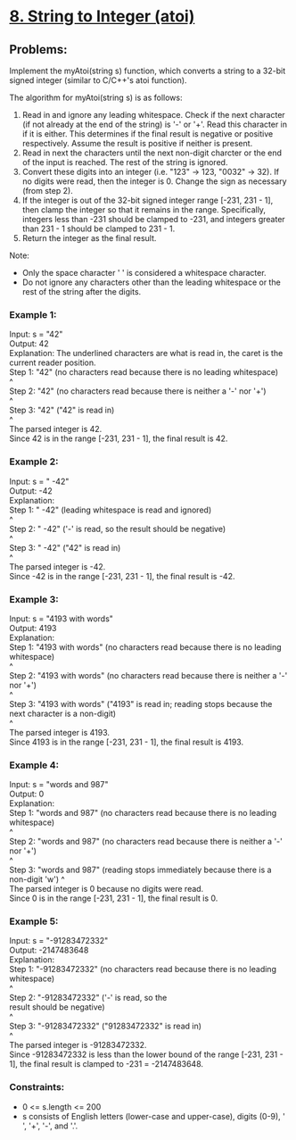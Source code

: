 # [8. String to Integer (atoi)](https://leetcode.com/problems/string-to-integer-atoi/)

## Problems:
Implement the myAtoi(string s) function, which converts a string to a 32-bit signed integer (similar to C/C++'s atoi function). <br>

The algorithm for myAtoi(string s) is as follows: <br>

1. Read in and ignore any leading whitespace.
Check if the next character (if not already at the end of the string) is '-' or '+'. Read this character in if it is either. This determines if the final result is negative or positive respectively. Assume the result is positive if neither is present.
2. Read in next the characters until the next non-digit charcter or the end of the input is reached. The rest of the string is ignored.
3. Convert these digits into an integer (i.e. "123" -> 123, "0032" -> 32). If no digits were read, then the integer is 0. Change the sign as necessary (from step 2).
4. If the integer is out of the 32-bit signed integer range [-231, 231 - 1], then clamp the integer so that it remains in the range. Specifically, integers less than -231 should be clamped to -231, and integers greater than 231 - 1 should be clamped to 231 - 1.
5. Return the integer as the final result.

Note: <br>
* Only the space character ' ' is considered a whitespace character.
* Do not ignore any characters other than the leading whitespace or the rest of the string after the digits.
 

### Example 1:
Input: s = "42" <br>
Output: 42 <br>
Explanation: The underlined characters are what is read in, the caret is the current reader position. <br>
Step 1: "42" (no characters read because there is no leading whitespace) <br>
         ^ <br>
Step 2: "42" (no characters read because there is neither a '-' nor '+') <br>
         ^ <br>
Step 3: "42" ("42" is read in) <br>
           ^ <br>
The parsed integer is 42. <br>
Since 42 is in the range [-231, 231 - 1], the final result is 42. <br>

### Example 2:
Input: s = "   -42" <br>
Output: -42 <br>
Explanation: <br>
Step 1: "   -42" (leading whitespace is read and ignored) <br>
            ^ <br>
Step 2: "   -42" ('-' is read, so the result should be negative) <br>
             ^ <br>
Step 3: "   -42" ("42" is read in) <br>
               ^ <br>
The parsed integer is -42. <br>
Since -42 is in the range [-231, 231 - 1], the final result is -42. <br>

### Example 3:
Input: s = "4193 with words" <br>
Output: 4193 <br>
Explanation: <br>
Step 1: "4193 with words" (no characters read because there is no leading whitespace) <br>
         ^ <br>
Step 2: "4193 with words" (no characters read because there is neither a '-' nor '+') <br>
         ^ <br>
Step 3: "4193 with words" ("4193" is read in; reading stops because the next character is a non-digit) <br>
             ^ <br>
The parsed integer is 4193. <br>
Since 4193 is in the range [-231, 231 - 1], the final result is 4193. <br>

### Example 4:
Input: s = "words and 987" <br>
Output: 0 <br>
Explanation: <br>
Step 1: "words and 987" (no characters read because there is no leading whitespace) <br>
         ^ <br>
Step 2: "words and 987" (no characters read because there is neither a '-' nor '+') <br>
         ^ <br>
Step 3: "words and 987" (reading stops immediately because there is a non-digit 'w')
         ^ <br>
The parsed integer is 0 because no digits were read. <br>
Since 0 is in the range [-231, 231 - 1], the final result is 0. <br>

### Example 5:
Input: s = "-91283472332" <br>
Output: -2147483648 <br>
Explanation: <br>
Step 1: "-91283472332" (no characters read because there is no leading whitespace) <br>
         ^ <br>
Step 2: "-91283472332" ('-' is read, so the <br> result should be negative) <br>
          ^ <br>
Step 3: "-91283472332" ("91283472332" is read in) <br>
                     ^ <br>
The parsed integer is -91283472332. <br>
Since -91283472332 is less than the lower bound of the range [-231, 231 - 1], the final result is clamped to -231 = -2147483648. <br>


### Constraints:
* 0 <= s.length <= 200
* s consists of English letters (lower-case and upper-case), digits (0-9), ' ', '+', '-', and '.'.


